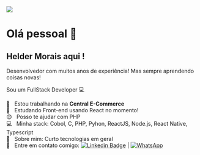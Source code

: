 <!--
**helderam/helderam** is a ✨ _special_ ✨ repository because its `README.md` (this file) appears on your GitHub profile.

Here are some ideas to get you started:

- 🔭 I’m currently working on ...
- 🌱 I’m currently learning ...
- 👯 I’m looking to collaborate on ...
- 🤔 I’m looking for help with ...
- 💬 Ask me about ...
- 📫 How to reach me: ...
- 😄 Pronouns: ...
- ⚡ Fun fact: ...
-->

<img width="auto" src="https://github.com/helderam.png">

# Olá pessoal 👋

## Helder Morais aqui !

Desenvolvedor com muitos anos de experiência! 
Mas sempre aprendendo coisas novas!

Sou um FullStack Developer :computer:

 :rocket:  &nbsp; Estou trabalhando na **Central E-Commerce**
 <br/> :purple_heart: &nbsp; Estudando Front-end usando React no momento!
 <br/> :blush: &nbsp; Posso te ajudar com PHP
 <br/> :computer: &nbsp; Minha stack: Cobol, C, PHP, Pyhon, ReactJS, Node.js, React Native, Typescript
 <br/> 💬  &nbsp; Sobre mim: Curto tecnologias em geral
 <br/> :email: &nbsp; Entre em contato comigo: [![Linkedin Badge](https://img.shields.io/badge/Linkedin-Helder-blue?style=flat&logo=linkedin&labelColor=blue&logoColor=white&link=https://www.linkedin.com/in/helderam/)](https://www.linkedin.com/in/helderam/) 
|
[![WhatsApp](https://img.shields.io/badge/WhatsApp-35%209%209269%202578-25D366?style=for-the-badge&logo=whatsapp)](mailto:helder.morais@centralecom.com.br)


